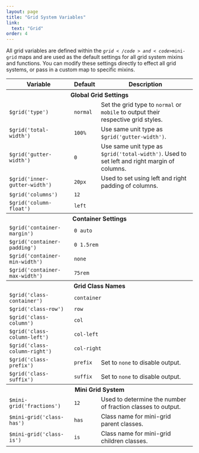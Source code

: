 ```yaml
---
layout: page
title: "Grid System Variables"
link:
  text: "Grid"
order: 4
---
```


All grid variables are defined within the <code>$grid</code> and <code>$mini-grid</code> maps and are used as the default settings for all grid system mixins and functions. You can modify these settings directly to effect all grid systems, or pass in a custom map to specific mixins.

<table class="table table-docs">
  <tr>
    <th>Variable</th>
    <th>Default</th>
    <th>Description</th>
  </tr>

  <tr>
    <th colspan="3">Global Grid Settings</th>
  </tr>
  <tr>
    <td><code>$grid('type')</code></td>
    <td><code>normal</code></td>
    <td>Set the grid type to <code>normal</code> or <code>mobile</code> to output their respective grid styles.</td>
  </tr>
  <tr>
    <td><code>$grid('total-width')</code></td>
    <td><code>100%</code></td>
    <td>Use same unit type as <code>$grid('gutter-width')</code>.</td>
  </tr>
  <tr>
    <td><code>$grid('gutter-width')</code></td>
    <td><code>0</code></td>
    <td>Use same unit type as <code>$grid('total-width')</code>. Used to set left and right margin of columns.</td>
  </tr>
  <tr>
    <td><code>$grid('inner-gutter-width')</code></td>
    <td><code>20px</code></td>
    <td>Used to set using left and right padding of columns.</td>
  </tr>
  <tr>
    <td><code>$grid('columns')</code></td>
    <td colspan="2"><code>12</code></td>
  </tr>
  <tr>
    <td><code>$grid('column-float')</code></td>
    <td colspan="2"><code>left</code></td>
  </tr>

  <tr>
    <th colspan="3">Container Settings</th>
  </tr>
  <tr>
    <td><code>$grid('container-margin')</code></td>
    <td colspan="2"><code>0 auto</code></td>
  </tr>
  <tr>
    <td><code>$grid('container-padding')</code></td>
    <td colspan="2"><code>0 1.5rem</code></td>
  </tr>
  <tr>
    <td><code>$grid('container-min-width')</code></td>
    <td colspan="2"><code>none</code></td>
  </tr>
  <tr>
    <td><code>$grid('container-max-width')</code></td>
    <td colspan="2"><code>75rem</code></td>
  </tr>

  <tr>
    <th colspan="3">Grid Class Names</th>
  </tr>
  <tr>
    <td><code>$grid('class-container')</code></td>
    <td colspan="2"><code>container</code></td>
  </tr>
  <tr>
    <td><code>$grid('class-row')</code></td>
    <td colspan="2"><code>row</code></td>
  </tr>
  <tr>
    <td><code>$grid('class-column')</code></td>
    <td colspan="2"><code>col</code></td>
  </tr>
  <tr>
    <td><code>$grid('class-column-left')</code></td>
    <td colspan="2"><code>col-left</code></td>
  </tr>
  <tr>
    <td><code>$grid('class-column-right')</code></td>
    <td colspan="2"><code>col-right</code></td>
  </tr>
  <tr>
    <td><code>$grid('class-prefix')</code></td>
    <td><code>prefix</code></td>
    <td>Set to <code>none</code> to disable output.</td>
  </tr>
  <tr>
    <td><code>$grid('class-suffix')</code></td>
    <td><code>suffix</code></td>
    <td>Set to <code>none</code> to disable output.</td>
  </tr>

  <tr>
    <th colspan="3">Mini Grid System</th>
  </tr>
  <tr>
    <td><code>$mini-grid('fractions')</code></td>
    <td><code>12</code></td>
    <td>Used to determine the number of fraction classes to output.</td>
  </tr>
  <tr>
    <td><code>$mini-grid('class-has')</code></td>
    <td><code>has</code></td>
    <td>Class name for mini-grid parent classes.</td>
  </tr>
  <tr>
    <td><code>$mini-grid('class-is')</code></td>
    <td><code>is</code></td>
    <td>Class name for mini-grid children classes.</td>
  </tr>
</table>
